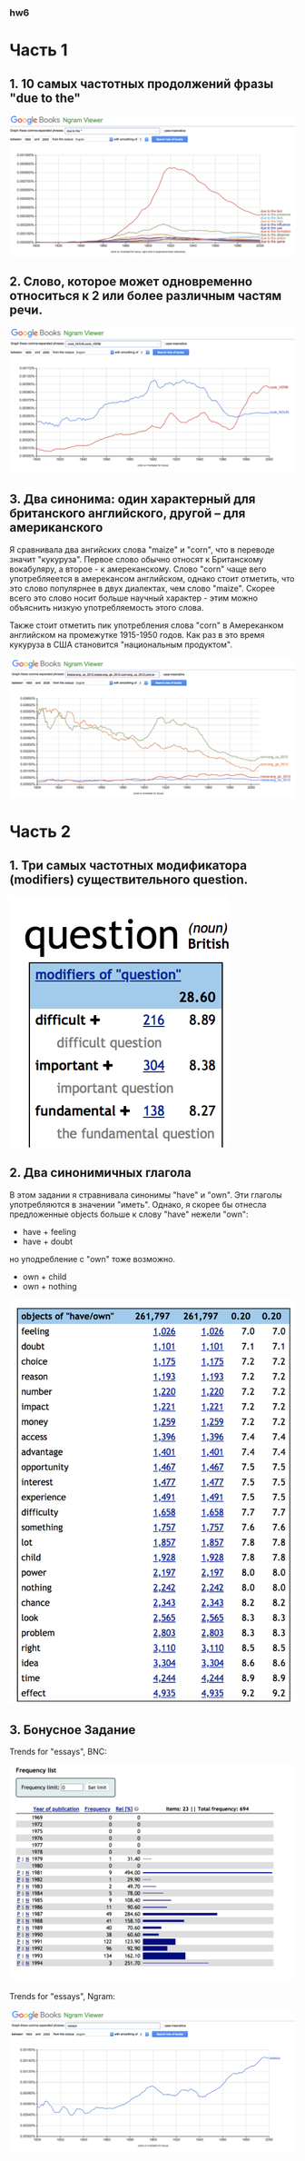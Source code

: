 ### hw6

# Часть 1
## 1. 10 самых частотных продолжений фразы "due to the"

![task1](https://github.com/m1riada/hw6/blob/master/1_task.png)

## 2. Cлово, которое может одновременно относиться к 2 или более различным частям речи.

![task2](https://github.com/m1riada/hw6/blob/master/2_task.png)

## 3. Два синонима: один характерный для британского английского, другой – для американского

Я сравнивала два ангийских слова "maize" и "corn", что в переводе значит "кукуруза". Первое слово обычно относят к Британскому вокабуляру, а второе - к амереканскому. Слово "corn" чаще вего употребляеется в амерекансом английском, однако стоит отметить, что это слово популярнее в двух диалектах, чем слово "maize". Скорее всего это слово носит больше научный характер - этим можно объяснить низкую употребляемость этого слова.

Также стоит отметить пик употребления слова "corn" в Амереканком английском на промежутке 1915-1950 годов. Как раз в это время кукуруза в США становится "национальным продуктом".

![task2](https://github.com/m1riada/hw6/blob/master/3_task.png)

# Часть 2

## 1. Три самых частотных модификатора (modifiers) существительного question.

![task2.1](https://github.com/m1riada/hw6/blob/master/2.1_task.png)

## 2. Два синонимичных глагола

В этом задании я стравнивала синонимы "have" и "own". Эти глаголы употребляются в значении "иметь". Однако, я скорее бы отнесла предложенные objects больше к слову "have" нежели "own":

- have + feeling
- have + doubt

но уподребление с "own" тоже возможно.

- own + child
- own + nothing


![task2.2](https://github.com/m1riada/hw6/blob/master/2.2_task.png)

## 3. Бонусное Задание

Trends for "essays", BNC:

![task2.3](https://github.com/m1riada/hw6/blob/6f9d0eb96ecb745cf07fa30e9b26231b0503c214/2.3_task.png)

Trends for "essays", Ngram:

![task2.3](https://github.com/m1riada/hw6/blob/master/2.3.png)
